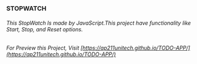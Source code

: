 ### STOPWATCH 

###### This StopWatch Is made by JavaScript.This project have functionality like Start, Stop, and Reset options. 

###### For Preview this Project, Visit [https://ap211unitech.github.io/TODO-APP/](https://ap211unitech.github.io/TODO-APP/)